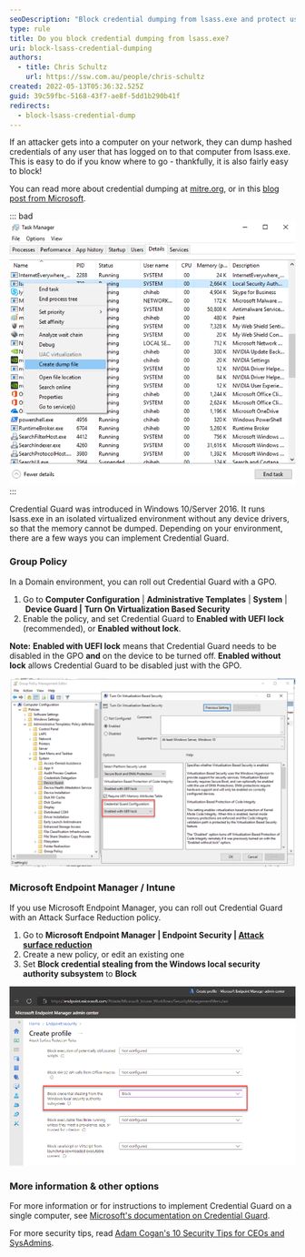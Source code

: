 ```yaml
---
seoDescription: "Block credential dumping from lsass.exe and protect user credentials with Windows 10's Credential Guard, a feature that runs lsass.exe in an isolated virtualized environment without device drivers."
type: rule
title: Do you block credential dumping from lsass.exe?
uri: block-lsass-credential-dumping
authors:
  - title: Chris Schultz
    url: https://ssw.com.au/people/chris-schultz
created: 2022-05-13T05:36:32.525Z
guid: 39c59fbc-5168-43f7-ae8f-5dd1b290b41f
redirects:
  - block-lsass-credential-dump
---
```

If an attacker gets into a computer on your network, they can dump hashed credentials of any user that has logged on to that computer from lsass.exe. This is easy to do if you know where to go - thankfully, it is also fairly easy to block!

You can read more about credential dumping at [mitre.org](https://attack.mitre.org/techniques/T1003/001/), or in this [blog post from Microsoft](https://www.microsoft.com/security/blog/2022/10/05/detecting-and-preventing-lsass-credential-dumping-attacks/).

::: bad
![Figure: Bad Example - Attackers can dump credentials from lsass.exe](lsass-dump.png)
:::

<!--endintro-->

Credential Guard was introduced in Windows 10/Server 2016. It runs lsass.exe in an isolated virtualized environment without any device drivers, so that the memory cannot be dumped. Depending on your environment, there are a few ways you can implement Credential Guard.

### Group Policy

In a Domain environment, you can roll out Credential Guard with a GPO.

1. Go to **Computer Configuration** | **Administrative Templates** | **System** | **Device Guard |** **Turn On Virtualization Based Security**
2. Enable the policy, and set Credential Guard to **Enabled with UEFI lock** (recommended), or **Enabled without lock**.

**Note:** **Enabled with UEFI lock** means that Credential Guard needs to be disabled in the GPO **and** on the device to be turned off. **Enabled without lock** allows Credential Guard to be disabled just with the GPO.

![Figure: Credential Guard enabled in a Group Policy object](credential-guard-gpo.png)

### Microsoft Endpoint Manager / Intune

If you use Microsoft Endpoint Manager, you can roll out Credential Guard with an Attack Surface Reduction policy.

1. Go to **Microsoft Endpoint Manager | Endpoint Security | [Attack surface reduction](https://endpoint.microsoft.com/#blade/Microsoft_Intune_Workflows/SecurityManagementMenu/asr)**
2. Create a new policy, or edit an existing one
3. Set **Block credential stealing from the Windows local security authority subsystem** to **Block**

![Figure: Credential Guard setting in Microsoft Endpoint Manager](credential-guard-mem.png)

### More information & other options

For more information or for instructions to implement Credential Guard on a single computer, see [Microsoft's documentation on Credential Guard](https://docs.microsoft.com/en-us/windows/security/identity-protection/credential-guard/credential-guard-manage).

For more security tips, read [Adam Cogan's 10 Security Tips for CEOs and SysAdmins](https://adamcogan.com/2022/04/10/better-security-10-tips-for-ceos-and-sysadmins/).
